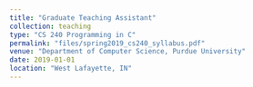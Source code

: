 ```yaml
---
title: "Graduate Teaching Assistant"
collection: teaching
type: "CS 240 Programming in C"
permalink: "files/spring2019_cs240_syllabus.pdf"
venue: "Department of Computer Science, Purdue University"
date: 2019-01-01
location: "West Lafayette, IN"
---
```

